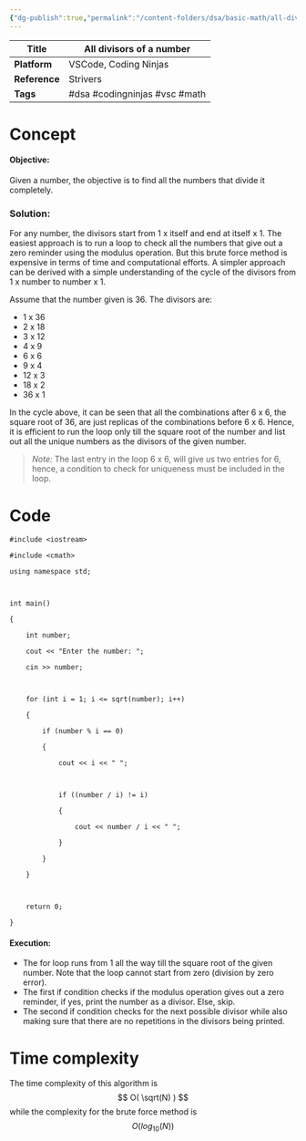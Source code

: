 ```yaml
---
{"dg-publish":true,"permalink":"/content-folders/dsa/basic-math/all-divisors-of-a-number/","dgShowToc":true}
---
```


| **Title**       | All divisors of a number      |
| --------------- | ----------------------------- |
| **Platform**    | VSCode, Coding Ninjas         |
| **Reference**   | Strivers                      |
| **Tags**        | #dsa #codingninjas #vsc #math |
# Concept

#### Objective: 

Given a number, the objective is to find all the numbers that divide it completely.

### Solution:

For any number, the divisors start from 1 x itself and end at itself x 1. The easiest approach is to run a loop to check all the numbers that give out a zero reminder using the modulus operation. But this brute force method is expensive in terms of time and computational efforts. A simpler approach can be derived with a simple understanding of the cycle of the divisors from 1 x number to number x 1.

Assume that the number given is 36. The divisors are:
- 1 x 36
- 2 x 18
- 3 x 12
- 4 x 9
- 6 x 6
- 9 x 4
- 12 x 3
- 18 x 2
- 36 x 1

In the cycle above, it can be seen that all the combinations after 6 x 6, the square root of 36, are just replicas of the combinations before 6 x 6. Hence, it is efficient to run the loop only till the square root of the number and list out all the unique numbers as the divisors of the given number.

>*Note:* The last entry in the loop 6 x 6, will give us two entries for 6, hence, a condition to check for uniqueness must be included in the loop.

# Code

```
#include <iostream>

#include <cmath>

using namespace std;

  

int main()

{

    int number;

    cout << "Enter the number: ";

    cin >> number;

  

    for (int i = 1; i <= sqrt(number); i++)

    {

        if (number % i == 0)

        {

            cout << i << " ";

  

            if ((number / i) != i)

            {

                cout << number / i << " ";

            }

        }

    }

  

    return 0;

}
```


#### Execution:

- The for loop runs from 1 all the way till the square root of the given number. Note that the loop cannot start from zero (division by zero error). 
- The first if condition checks if the modulus operation gives out a zero reminder, if yes, print the number as a divisor. Else, skip.
- The second if condition checks for the next possible divisor while also making sure that there are no repetitions in the divisors being printed.

# Time complexity

The time complexity of this algorithm is $$ O( \sqrt(N) ) $$ while the complexity for the brute force method is $$ O( log_{10} (N)) $$